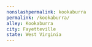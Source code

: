 ```yaml
---
﻿nonslashpermalink: kookaburra
permalink: /kookaburra/
alley: Kookaburra
city: Fayetteville
state: West Virginia
---
```

